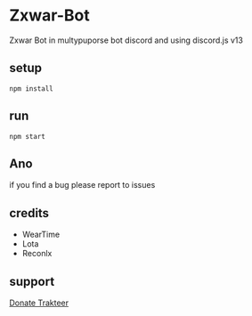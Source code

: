 # Zxwar-Bot
Zxwar Bot in multypuporse bot discord and using discord.js v13

## setup
```
npm install
```

## run
```
npm start
```
## Ano
if you find a bug please report to issues

## credits
- WearTime
- Lota
- Reconlx

## support
[Donate Trakteer](https://trakteer.id/badriian24)
